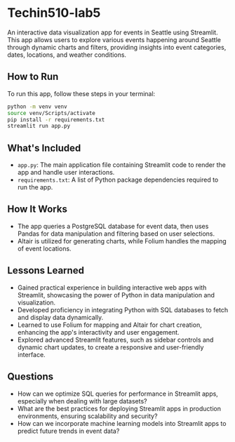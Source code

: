 # Techin510-lab5
An interactive data visualization app for events in Seattle using Streamlit. This app allows users to explore various events happening around Seattle through dynamic charts and filters, providing insights into event categories, dates, locations, and weather conditions.

## How to Run

To run this app, follow these steps in your terminal:

```bash
python -m venv venv
source venv/Scripts/activate
pip install -r requirements.txt
streamlit run app.py
```

## What's Included

- `app.py`: The main application file containing Streamlit code to render the app and handle user interactions.
- `requirements.txt`: A list of Python package dependencies required to run the app.

## How It Works

- The app queries a PostgreSQL database for event data, then uses Pandas for data manipulation and filtering based on user selections.
- Altair is utilized for generating charts, while Folium handles the mapping of event locations.

## Lessons Learned

- Gained practical experience in building interactive web apps with Streamlit, showcasing the power of Python in data manipulation and visualization.
- Developed proficiency in integrating Python with SQL databases to fetch and display data dynamically.
- Learned to use Folium for mapping and Altair for chart creation, enhancing the app's interactivity and user engagement.
- Explored advanced Streamlit features, such as sidebar controls and dynamic chart updates, to create a responsive and user-friendly interface.

## Questions

- How can we optimize SQL queries for performance in Streamlit apps, especially when dealing with large datasets?
- What are the best practices for deploying Streamlit apps in production environments, ensuring scalability and security?
- How can we incorporate machine learning models into Streamlit apps to predict future trends in event data?
